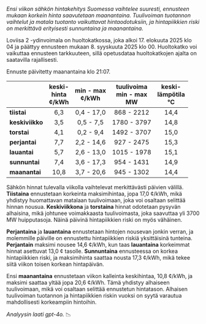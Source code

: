 *Ensi viikon sähkön hintakehitys Suomessa vaihtelee suuresti, ennusteen mukaan korkein hinta saavutetaan maanantaina. Tuulivoiman tuotannon vaihtelut ja matala tuotanto vaikuttavat hintaodotuksiin, ja hintapiikkien riski on merkittävä erityisesti sunnuntaina ja maanantaina.*

Loviisa 2 -ydinvoimala on huoltokatkossa, joka alkoi 17. elokuuta 2025 klo 04 ja päättyy ennusteen mukaan 8. syyskuuta 2025 klo 00. Huoltokatko voi vaikuttaa ennusteen tarkkuuteen, sillä opetusdataa huoltokatkojen ajalta on saatavilla rajallisesti.

Ennuste päivitetty maanantaina klo 21:07.

|               | keski-<br>hinta<br>¢/kWh | min - max<br>¢/kWh | tuulivoima<br>min - max<br>MW | keski-<br>lämpötila<br>°C |
|:-------------|:----------------:|:----------------:|:-------------:|:-------------:|
| **tiistai**  | 6,3              | 0,4 - 17,0       | 868 - 2212    | 14,4          |
| **keskiviikko** | 3,5           | 0,5 - 7,5        | 1780 - 3797   | 14,8          |
| **torstai**  | 4,1              | 0,2 - 9,4        | 1492 - 3707   | 15,0          |
| **perjantai** | 7,7             | 2,2 - 14,6       | 927 - 2475    | 15,3          |
| **lauantai** | 5,7              | 2,6 - 13,0       | 1015 - 1978   | 15,1          |
| **sunnuntai** | 7,4             | 3,6 - 17,3       | 954 - 1431    | 14,9          |
| **maanantai** | 10,8            | 3,7 - 20,6       | 945 - 1302    | 14,4          |

Sähkön hinnat tulevalla viikolla vaihtelevat merkittävästi päivien välillä. **Tiistaina** ennustetaan korkeinta maksimihintaa, jopa 17,0 ¢/kWh, mikä yhdistyy huomattavan matalaan tuulivoimaan, joka voi osaltaan selittää hinnan nousua. **Keskiviikkona** ja **torstaina** hinnat odotetaan pysyvän alhaisina, mikä johtunee voimakkaasta tuulivoimasta, joka saavuttaa yli 3700 MW huipputasoja. Näinä päivinä hintapiikkien riski on myös vähäinen.

**Perjantaina** ja **lauantaina** ennustetaan hintojen nousevan jonkin verran, ja molemmille päiville on ennustettu hintapiikkien riskiä yksittäisinä tunteina. **Perjantain** maksimi nousee 14,6 ¢/kWh, kun taas **lauantaina** korkeimmat hinnat asettuvat 13,0 ¢ tasolle. **Sunnuntaina** ennusteessa on korkea hintapiikkien riski, ja maksimihinta saattaa nousta 17,3 ¢/kWh, mikä tekee siitä viikon toisen korkean hintapäivän.

Ensi **maanantaina** ennustetaan viikon kalleinta keskihintaa, 10,8 ¢/kWh, ja maksimi saattaa yltää jopa 20,6 ¢/kWh. Tämä yhdistyy alhaiseen tuulivoimaan, mikä voi osaltaan selittää ennustetun hintatason. Alhaisen tuulivoiman tuotannon ja hintapiikkien riskin vuoksi on syytä varautua mahdollisesti korkeampiin hintoihin. 

*Analyysin laati gpt-4o.* 📉
